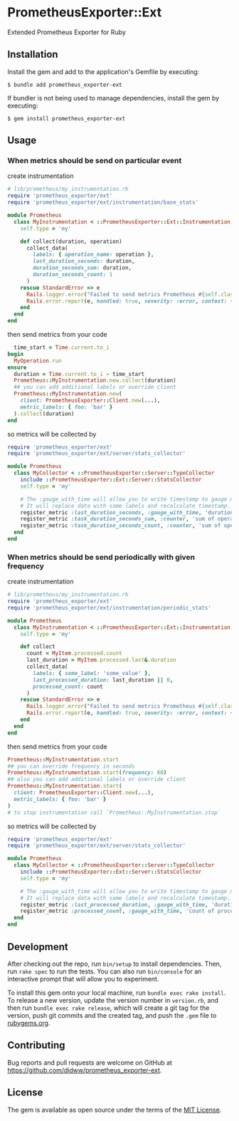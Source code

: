 # PrometheusExporter::Ext

Extended Prometheus Exporter for Ruby

## Installation

Install the gem and add to the application's Gemfile by executing:

    $ bundle add prometheus_exporter-ext

If bundler is not being used to manage dependencies, install the gem by executing:

    $ gem install prometheus_exporter-ext

## Usage

### When metrics should be send on particular event
create instrumentation
```ruby
# lib/prometheus/my_instrumentation.rb
require 'prometheus_exporter/ext'
require 'prometheus_exporter/ext/instrumentation/base_stats'

module Prometheus
  class MyInstrumentation < ::PrometheusExporter::Ext::Instrumentation::BaseStats
    self.type = 'my'

    def collect(duration, operation)
      collect_data(
        labels: { operation_name: operation },
        last_duration_seconds: duration,
        duration_seconds_sum: duration,
        duration_seconds_count: 1
      )
    rescue StandardError => e
      Rails.logger.error("Failed to send metrics Prometheus #{self.class.name} #{e}")
      Rails.error.report(e, handled: true, severity: :error, context: { prometheus: self.class.name })
    end
  end
end
```

then send metrics from your code
```ruby
  time_start = Time.current.to_i
begin
  MyOperation.run
ensure
  duration = Time.current.to_i - time_start
  Prometheus::MyInstrumentation.new.collect(duration)
  ## you can add additional labels or override client
  Prometheus::MyInstrumentation.new(
    client: PrometheusExporter::Client.new(...),
    metric_labels: { foo: 'bar' }
  ).collect(duration)
end
```

so metrics will be collected by
```ruby
require 'prometheus_exporter/ext'
require 'prometheus_exporter/ext/server/stats_collector'

module Prometheus
  class MyCollector < ::PrometheusExporter::Server::TypeCollector
    include ::PrometheusExporter::Ext::Server::StatsCollector
    self.type = 'my'

    # The :gauge_with_time will allow you to write timestamp to gauge metric when value were observer.
    # It will replace data with same labels and recalculate timestamp.
    register_metric :last_duration_seconds, :gauge_with_time, 'duration of last operation execution'
    register_metric :task_duration_seconds_sum, :counter, 'sum of operation execution durations'
    register_metric :task_duration_seconds_count, :counter, 'sum of operation execution runs'
  end
end
```

### When metrics should be send periodically with given frequency
create instrumentation
```ruby
# lib/prometheus/my_instrumentation.rb
require 'prometheus_exporter/ext'
require 'prometheus_exporter/ext/instrumentation/periodic_stats'

module Prometheus
  class MyInstrumentation < ::PrometheusExporter::Ext::Instrumentation::PeriodicStats
    self.type = 'my'

    def collect
      count = MyItem.processed.count
      last_duration = MyItem.processed.last&.duration
      collect_data(
        labels: { some_label: 'some_value' },
        last_processed_duration: last_duration || 0,
        processed_count: count
      )
    rescue StandardError => e
      Rails.logger.error("Failed to send metrics Prometheus #{self.class.name} #{e}")
      Rails.error.report(e, handled: true, severity: :error, context: { prometheus: self.class.name })
    end
  end
end
```

then send metrics from your code
```ruby
Prometheus::MyInstrumentation.start
## you can override frequency in seconds
Prometheus::MyInstrumentation.start(frequency: 60)
## also you can add additional labels or override client
Prometheus::MyInstrumentation.start(
  client: PrometheusExporter::Client.new(...),
  metric_labels: { foo: 'bar' }
)
# to stop instrumentation call `Prometheus::MyInstrumentation.stop`
```

so metrics will be collected by
```ruby
require 'prometheus_exporter/ext'
require 'prometheus_exporter/ext/server/stats_collector'

module Prometheus
  class MyCollector < ::PrometheusExporter::Server::TypeCollector
    include ::PrometheusExporter::Ext::Server::StatsCollector
    self.type = 'my'

    # The :gauge_with_time will allow you to write timestamp to gauge metric when value were observer.
    # It will replace data with same labels and recalculate timestamp.
    register_metric :last_processed_duration, :gauge_with_time, 'duration of last processed record'
    register_metric :processed_count, :gauge_with_time, 'count of processed records'
  end
end
```

## Development

After checking out the repo, run `bin/setup` to install dependencies. Then, run `rake spec` to run the tests. You can also run `bin/console` for an interactive prompt that will allow you to experiment.

To install this gem onto your local machine, run `bundle exec rake install`. To release a new version, update the version number in `version.rb`, and then run `bundle exec rake release`, which will create a git tag for the version, push git commits and the created tag, and push the `.gem` file to [rubygems.org](https://rubygems.org).

## Contributing

Bug reports and pull requests are welcome on GitHub at https://github.com/didww/prometheus_exporter-ext.

## License

The gem is available as open source under the terms of the [MIT License](https://opensource.org/licenses/MIT).
